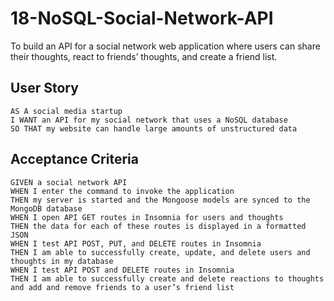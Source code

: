 # 18-NoSQL-Social-Network-API
To build an API for a social network web application where users can share their thoughts, react to friends’ thoughts, and create a friend list.

## User Story

```
AS A social media startup
I WANT an API for my social network that uses a NoSQL database
SO THAT my website can handle large amounts of unstructured data
```

##  Acceptance Criteria

```
GIVEN a social network API
WHEN I enter the command to invoke the application
THEN my server is started and the Mongoose models are synced to the MongoDB database
WHEN I open API GET routes in Insomnia for users and thoughts
THEN the data for each of these routes is displayed in a formatted JSON
WHEN I test API POST, PUT, and DELETE routes in Insomnia
THEN I am able to successfully create, update, and delete users and thoughts in my database
WHEN I test API POST and DELETE routes in Insomnia
THEN I am able to successfully create and delete reactions to thoughts and add and remove friends to a user’s friend list
```